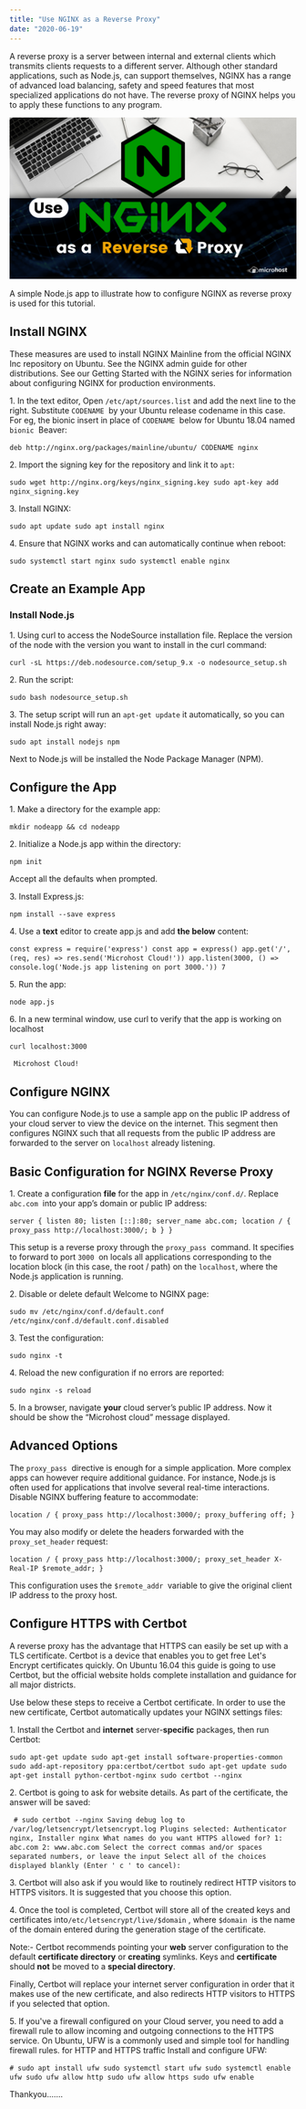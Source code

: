 ```yaml
---
title: "Use NGINX as a Reverse Proxy"
date: "2020-06-19"
---
```


A reverse proxy is a server between internal and external clients which transmits clients requests to a different server. Although other standard applications, such as Node.js, can support themselves, NGINX has a range of advanced load balancing, safety and speed features that most specialized applications do not have. The reverse proxy of NGINX helps you to apply these functions to any program.

![](images/Use-NGINX-as-a-Reverse-Proxy-1-1024x576.png)

A simple Node.js app to illustrate how to configure NGINX as reverse proxy is used for this tutorial.

## Install NGINX

These measures are used to install NGINX Mainline from the official NGINX Inc repository on Ubuntu. See the NGINX admin guide for other distributions. See our Getting Started with the NGINX series for information about configuring NGINX for production environments.

1\. In the text editor, Open `/etc/apt/sources.list` and add the next line to the right. Substitute `CODENAME`  by your Ubuntu release codename in this case. For eg, the bionic insert in place of `CODENAME`  below for Ubuntu 18.04 named `bionic`  Beaver:

```file {title="/etc/apt/sources.list" lang="aconf"}
deb http://nginx.org/packages/mainline/ubuntu/ CODENAME nginx
```

2\. Import the signing key for the repository and link it to `apt`:

```
sudo wget http://nginx.org/keys/nginx_signing.key sudo apt-key add nginx_signing.key
```

3\. Install NGINX:

```
sudo apt update sudo apt install nginx
```

4\. Ensure that NGINX works and can automatically continue when reboot:

```
sudo systemctl start nginx sudo systemctl enable nginx
```

## Create an Example App

### Install Node.js

1\. Using curl to access the NodeSource installation file. Replace the version of the node with the version you want to install in the curl command:

```
curl -sL https://deb.nodesource.com/setup_9.x -o nodesource_setup.sh
```

2\. Run the script:

```
sudo bash nodesource_setup.sh
```

3\. The setup script will run an `apt-get update` it automatically, so you can install Node.js right away:

```
sudo apt install nodejs npm
```

Next to Node.js will be installed the Node Package Manager (NPM).

## Configure the App

1\. Make a directory for the example app:

```
mkdir nodeapp && cd nodeapp
```

2\. Initialize a Node.js app within the directory:

```
npm init
```

Accept all the defaults when prompted.

3\. Install Express.js:

```
npm install --save express
```

4\. Use a **text** editor to create app.js and add **the below** content:

```file {title="app.js" lang="aconf"}
const express = require('express') const app = express() app.get('/', (req, res) => res.send('Microhost Cloud!')) app.listen(3000, () => console.log('Node.js app listening on port 3000.')) 7
```

5\. Run the app:

```
node app.js
```



6\. In a new terminal window, use curl to verify that the app is working on localhost

```
curl localhost:3000
```

```
 Microhost Cloud!
```

## Configure NGINX

You can configure Node.js to use a sample app on the public IP address of your cloud server to view the device on the internet. This segment then configures NGINX such that all requests from the public IP address are forwarded to the server on `localhost` already listening.

## Basic Configuration for NGINX Reverse Proxy

1\. Create a configuration **file** for the app in `/etc/nginx/conf.d/`. Replace `abc.com`  into your app’s domain or public IP address:

```file {title="/etc/nginx/conf.d/nodeapp.conf" lang="aconf"}
server { listen 80; listen [::]:80; server_name abc.com; location / { proxy_pass http://localhost:3000/; b } }
```

This setup is a reverse proxy through the `proxy_pass`  command. It specifies to forward to port `3000`  on locals all applications corresponding to the location block (in this case, the root / path) on the `localhost`, where the Node.js application is running.

2\. Disable or delete default Welcome to NGINX page:

```
sudo mv /etc/nginx/conf.d/default.conf /etc/nginx/conf.d/default.conf.disabled
```

3\. Test the configuration:

```
sudo nginx -t
```

4\. Reload the new configuration if no errors are reported:

```
sudo nginx -s reload
```

5\. In a browser, navigate **your** cloud server’s public IP address. Now it should be show the “Microhost cloud” message displayed.

## Advanced Options

The `proxy_pass`  directive is enough for a simple application. More complex apps can however require additional guidance. For instance, Node.js is often used for applications that involve several real-time interactions. Disable NGINX buffering feature to accommodate:

```file {title="/etc/nginx/conf.d/nodeapp.conf" lang="aconf"}
location / { proxy_pass http://localhost:3000/; proxy_buffering off; }
```

You may also modify or delete the headers forwarded with the `proxy_set_header` request:

```file {title="/etc/nginx/conf.d/nodeapp.conf" lang="aconf"}
location / { proxy_pass http://localhost:3000/; proxy_set_header X-Real-IP $remote_addr; }
```

This configuration uses the `$remote_addr`  variable to give the original client IP address to the proxy host.

## Configure HTTPS with Certbot

A reverse proxy has the advantage that HTTPS can easily be set up with a TLS certificate. Certbot is a device that enables you to get free Let's Encrypt certificates quickly. On Ubuntu 16.04 this guide is going to use Certbot, but the official website holds complete installation and guidance for all major districts.

Use below these steps to receive a Certbot certificate. In order to use the new certificate, Certbot automatically updates your NGINX settings files:

1\. Install the Certbot and **internet** server-**specific** packages, then run Certbot:

```
sudo apt-get update sudo apt-get install software-properties-common sudo add-apt-repository ppa:certbot/certbot sudo apt-get update sudo apt-get install python-certbot-nginx sudo certbot --nginx
```

2\. Certbot is going to ask for website details. As part of the certificate, the answer will be saved:

```
 # sudo certbot --nginx Saving debug log to /var/log/letsencrypt/letsencrypt.log Plugins selected: Authenticator nginx, Installer nginx What names do you want HTTPS allowed for? 1: abc.com 2: www.abc.com Select the correct commas and/or spaces separated numbers, or leave the input Select all of the choices displayed blankly (Enter ' c ' to cancel):
```

3\. Certbot will also ask if you would like to routinely redirect HTTP visitors to HTTPS visitors. It is suggested that you choose this option.

4\. Once the tool is completed, Certbot will store all of the created keys and certificates into`/etc/letsencrypt/live/$domain` , where `$domain`  is the name of the domain entered during the generation stage of the certificate.

Note:- Certbot recommends pointing your **web** server configuration to the default **certificate directory** or **creating** symlinks. Keys and **certificate** should **not** be moved to a **special directory**.

Finally, Certbot will replace your internet server configuration in order that it makes use of the new certificate, and also redirects HTTP visitors to HTTPS if you selected that option.

5\. If you've a firewall configured on your Cloud server, you need to add a firewall rule to allow incoming and outgoing connections to the HTTPS service. On Ubuntu, UFW is a commonly used and simple tool for handling firewall rules. for HTTP and HTTPS traffic Install and configure UFW:

```
# sudo apt install ufw sudo systemctl start ufw sudo systemctl enable ufw sudo ufw allow http sudo ufw allow https sudo ufw enable
```

Thankyou.......
